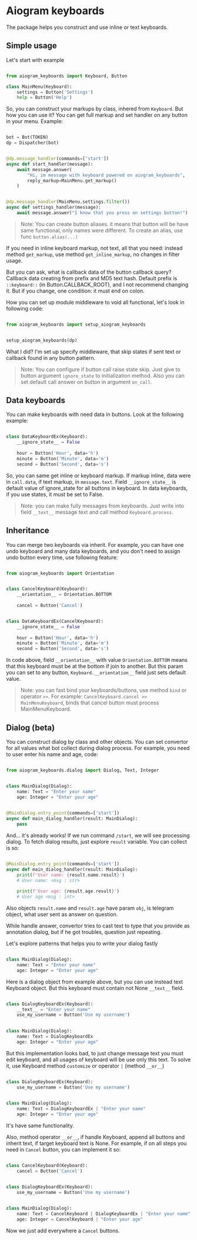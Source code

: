 Aiogram keyboards
=================

The package helps you construct and use inline or text keyboards.


Simple usage
------------

Let's start with example

```python

from aiogram_keyboards import Keyboard, Button

class MainMenu(Keyboard):
    settings = Button('Settings')
    help = Button('Help')

```

So, you can construct your markups by class,
inhered from `Keyboard`. But how you can use
it? You can get full markup and set handler
on any button in your menu. Example:

```python

bot = Bot(TOKEN)
dp = Dispatcher(bot)


@dp.message_handler(commands=['start'])
async def start_handler(message):
    await message.answer(
        "Hi, im message with keyboard powered on aiogram_keyboards",
        reply_markup=MainMenu.get_markup()
    )


@dp.message_handler(MainMenu.settings.filter())
async def settings_handler(message):
    await message.answer("I know that you press on settings button!")


```

> Note:
> You can create button aliases. it means
> that button will be have same functional,
> only names were different. To create an
> alias, use func `button.alias(...)`

If you need in inline keyboard markup, not 
text, all that you need: instead method
`get_markup`, use method `get_inline_markup`, 
no changes in filter usage.

But you can ask, what is callback data of the 
button callback query? Callback data creating 
from prefix and MD5 text hash. Default prefix
is `::keyboard::` (in Button.CALLBACK_ROOT), 
and I not recommend changing it. But if you 
change, one condition: it must end on colon. 

How you can set up module middleware to void
all functional, let's look in following code:

```python

from aiogram_keyboards import setup_aiogram_keyboards


setup_aiogram_keyboards(dp)

```

What I did? I'm set up specify middleware, that 
skip states if sent text or callback found in 
any button pattern.

> Note:
> You can configure if button call raise state
> skip. Just give to button argument 
> `ignore_state` to initialization method. Also 
> you can set default call answer on button in
> argument `on_call`.


Data keyboards
--------------

You can make keyboards with need data in buttons.
Look at the following example:

```python

class DataKeyboardEx(Keyboard):
    __ignore_state__ = False
    
    hour = Button('Hour', data='h')
    minute = Button('Minute', data='m')
    second = Button('Second', data='s')

```

So, you can same get inline or keyboard markup.
If markup inline, data were in `call.data`, 
if text markup, in `message.text`.
Field `__ignore_state__` is default value of 
ignore_state for all buttons in keyboard. In 
data keyboards, if you use states, it must be 
set to False.

> Note: you can make fully messages from keyboards.
> Just write into field `__text__` message text and
> call method `Keyboard.process`.


Inheritance
-----------

You can merge two keyboards via inherit. For example,
you can have one undo keyboard and many data keyboards,
and you don't need to assign undo button every time,
use following feature:

```python

from aiogram_keyboards import Orientation


class CancelKeyboard(Keyboard):
    __orientation__ = Orientation.BOTTOM
    
    cancel = Button('Cancel')


class DataKeyboardEx(CancelKeyboard):
    __ignore_state__ = False
    
    hour = Button('Hour', data='h')
    minute = Button('Minute', data='m')
    second = Button('Second', data='s')

```

In code above, field `__orientation__` with value
`Orientation.BOTTOM` means that this keyboard must be
at the bottom if join to another. But this param you 
can set to any button, `Keyboard.__orientation__` field
just sets default value.

> Note: you can fast bind your keyboards/buttons, use
> method `bind` or operator `>>`. For example: 
> `CancelKeyboard.cancel >> MainMenuKeyboard`, binds 
> that cancel button must process MainMenuKeyboard.


Dialog (beta)
-------------

You can construct dialog by class and other objects. You
can set convertor for all values what bot collect during
dialog process. For example, you need to user enter his 
name and age, code:

```python

from aiogram_keyboards.dialog import Dialog, Text, Integer


class MainDialog(Dialog):
    name: Text = "Enter your name"
    age: Integer = "Enter your age"

    
@MainDialog.entry_point(commands=['start'])
async def main_dialog_handler(result: MainDialog):
    pass

```

And... it's already works! If we run command `/start`,
we will see processing dialog. To fetch dialog results,
just explore `result` variable. You can collect is so:

```python

@MainDialog.entry_point(commands=['start'])
async def main_dialog_handler(result: MainDialog):
    print(f'User name: {result.name.result}')
    # User name: <msg : str>
    
    print(f'User age: {result.age.result}')
    # User age <msg : int>

```

Also objects `result.name` and `result.age` have param
`obj`, is telegram object, what user sent as answer on 
question.

While handle answer, convertor tries to cast text to 
type that you provide as annotation dialog, but if 
he got troubles, question just repeating.

Let's explore patterns that helps you to write your 
dialog fastly

```python

class MainDialog(Dialog):
    name: Text = "Enter your name"
    age: Integer = "Enter your age"

```

Here is a dialog object from example above, but you can
use instead text Keyboard object. But this keyboard must 
contain not None `__text__` field.

```python

class DialogKeyboardEx(Keyboard):
    __text__ = "Enter your name"
    use_my_username = Button('Use my username')

    
class MainDialog(Dialog):
    name: Text = DialogKeyboardEx
    age: Integer = "Enter your age"

```

But this implementation looks bad, to just change message
text you must edit keyboard, and all usages of keyboard will
be use only this text. To solve it, use Keyboard method 
`customize` or operator `|` (method `__or__`)

```python

class DialogKeyboardEx(Keyboard):
    use_my_username = Button('Use my username')

    
class MainDialog(Dialog):
    name: Text = DialogKeyboardEx | "Enter your name"
    age: Integer = "Enter your age"

```

It's have same functionality.

Also, method operator `__or__`, if handle Keyboard, append all
buttons and inherit text, if target keyboard text is None.
For example, if on all steps you need in `Cancel` button, you can
implement it so:

```python

class CancelKeyboard(Keyboard):
    cancel = Button('Cancel')


class DialogKeyboardEx(Keyboard):
    use_my_username = Button('Use my username')

    
class MainDialog(Dialog):
    name: Text = CancelKeyboard | DialogKeyboardEx | "Enter your name"
    age: Integer = CancelKeyboard | "Enter your age"

```

Now we just add everywhere a `Cancel` buttons.

